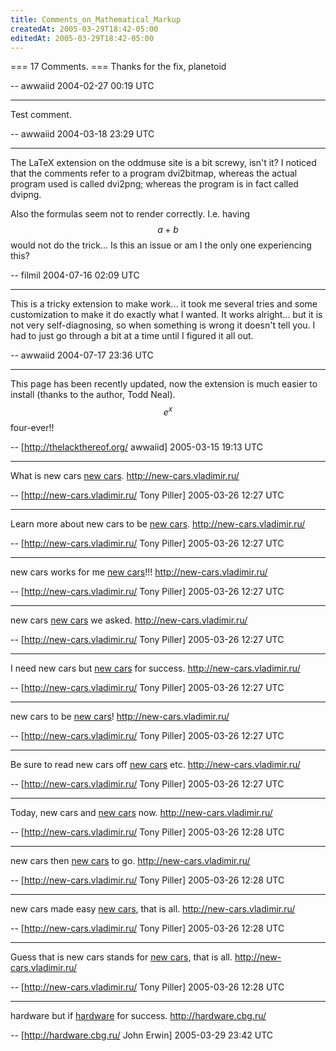 ```yaml
---
title: Comments_on_Mathematical_Markup
createdAt: 2005-03-29T18:42-05:00
editedAt: 2005-03-29T18:42-05:00
---
```


=== 17 Comments. ===
Thanks for the fix, planetoid

-- awwaiid 2004-02-27 00:19 UTC

----
Test comment.

-- awwaiid 2004-03-18 23:29 UTC

----
The LaTeX extension on the oddmuse site is a bit screwy, isn't it? I noticed that the comments refer to a program dvi2bitmap, whereas the actual program used is called dvi2png; whereas the program is in fact called dvipng.

Also the formulas seem not to render correctly. I.e. having $$a+b$$ would not do the trick... Is this an issue or am I the only one experiencing this?

-- filmil 2004-07-16 02:09 UTC

----
This is a tricky extension to make work... it took me several tries and some customization to make it do exactly what I wanted. It works alright... but it is not very self-diagnosing, so when something is wrong it doesn't tell you. I had to just go through a bit at a time until I figured it all out.

-- awwaiid 2004-07-17 23:36 UTC


----

This page has been recently updated, now the extension is much easier to install (thanks to the author, Todd Neal). $$e^x$$ four-ever!!

-- [http://thelackthereof.org/ awwaiid] 2005-03-15 19:13 UTC


----

What is new cars  <a href="http://new-cars.vladimir.ru/" target=_blank>new cars</a>. http://new-cars.vladimir.ru/

-- [http://new-cars.vladimir.ru/ Tony Piller] 2005-03-26 12:27 UTC


----

Learn more about new cars to be <a href="http://new-cars.vladimir.ru/" target=_blank>new cars</a>. http://new-cars.vladimir.ru/

-- [http://new-cars.vladimir.ru/ Tony Piller] 2005-03-26 12:27 UTC


----

 new cars works for me <a href="http://new-cars.vladimir.ru/" target=_blank>new cars</a>!!! http://new-cars.vladimir.ru/

-- [http://new-cars.vladimir.ru/ Tony Piller] 2005-03-26 12:27 UTC


----

 new cars  <a href="http://new-cars.vladimir.ru/" target=_blank>new cars</a> we asked. http://new-cars.vladimir.ru/

-- [http://new-cars.vladimir.ru/ Tony Piller] 2005-03-26 12:27 UTC


----

I need new cars but <a href="http://new-cars.vladimir.ru/" target=_blank>new cars</a> for success. http://new-cars.vladimir.ru/

-- [http://new-cars.vladimir.ru/ Tony Piller] 2005-03-26 12:27 UTC


----

 new cars to be <a href="http://new-cars.vladimir.ru/" target=_blank>new cars</a>! http://new-cars.vladimir.ru/

-- [http://new-cars.vladimir.ru/ Tony Piller] 2005-03-26 12:27 UTC


----

Be sure to read new cars off <a href="http://new-cars.vladimir.ru/" target=_blank>new cars</a> etc. http://new-cars.vladimir.ru/

-- [http://new-cars.vladimir.ru/ Tony Piller] 2005-03-26 12:27 UTC


----

Today, new cars and <a href="http://new-cars.vladimir.ru/" target=_blank>new cars</a> now. http://new-cars.vladimir.ru/

-- [http://new-cars.vladimir.ru/ Tony Piller] 2005-03-26 12:28 UTC


----

 new cars then <a href="http://new-cars.vladimir.ru/" target=_blank>new cars</a> to go. http://new-cars.vladimir.ru/

-- [http://new-cars.vladimir.ru/ Tony Piller] 2005-03-26 12:28 UTC


----

 new cars made easy <a href="http://new-cars.vladimir.ru/" target=_blank>new cars</a>, that is all. http://new-cars.vladimir.ru/

-- [http://new-cars.vladimir.ru/ Tony Piller] 2005-03-26 12:28 UTC


----

Guess that is new cars stands for <a href="http://new-cars.vladimir.ru/" target=_blank>new cars</a>, that is all. http://new-cars.vladimir.ru/

-- [http://new-cars.vladimir.ru/ Tony Piller] 2005-03-26 12:28 UTC


----

 hardware but if <a href="http://hardware.cbg.ru/" target=_blank>hardware</a> for success. http://hardware.cbg.ru/

-- [http://hardware.cbg.ru/ John Erwin] 2005-03-29 23:42 UTC


